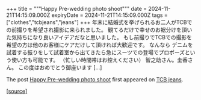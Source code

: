 +++
title = """Happy Pre-wedding photo shoot"""
date = 2024-11-21T14:15:09.000Z
expiryDate = 2024-11-21T14:15:09.000Z
tags = ["clothes","tcbjeans","jeans"]
+++
年末に結婚式を挙げられるお二人がTCBでの前撮りを希望され撮影に来られました。 観てるだけで幸せのお裾分けを頂いた気持ちになり良いアイデアだなと思いました。 もし前撮りでTCBでの撮影を希望の方は他のお客様にケアだけして頂ければ大歓迎です。 なんなら デニムを試着する振りをして試着室から出てきたら急にスーツでの登場でプロポーズという使い方も可能です。 （忙しい時間帯はお控えください） 智之助さん。圭香さん。 この度はおめでとう御座います \[…\]

The post [Happy Pre-wedding photo shoot](http://tcbjeans.com/2024/11/21/50101) first appeared on [TCB jeans](http://tcbjeans.com).

[[source]](http://tcbjeans.com/2024/11/21/50101)
